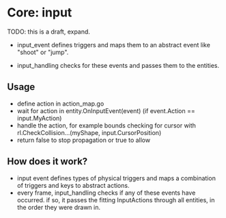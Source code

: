 # Core: input

TODO: this is a draft, expand.

- input_event defines triggers and maps them to an abstract event like "shoot" or "jump".

- input_handling checks for these events and passes them to the entities.

## Usage
- define action in action_map.go
- wait for action in entity.OnInputEvent(event) (if event.Action == input.MyAction)
- handle the action, for example bounds checking for cursor with rl.CheckCollision...(myShape, input.CursorPosition)
- return false to stop propagation or true to allow

## How does it work?
- input event defines types of physical triggers and maps a combination of triggers and keys to abstract actions.
- every frame, input_handling checks if any of these events have occurred. if so, it passes the fitting InputActions through all entities, in the order they were drawn in.
